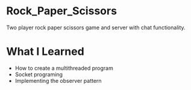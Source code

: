 # Rock_Paper_Scissors
Two player rock paper scissors game and server with chat functionality.

# What I Learned
- How to create a multithreaded program
- Socket programing
- Implementing the observer pattern
